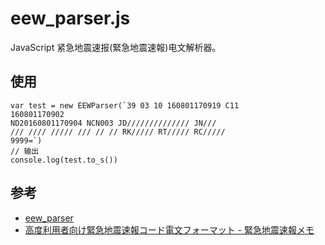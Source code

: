 # eew_parser.js
JavaScript 紧急地震速报(緊急地震速報)电文解析器。

## 使用
```javscript
var test = new EEWParser(`39 03 10 160801170919 C11
160801170902
ND20160801170904 NCN003 JD////////////// JN///
/// //// ///// /// // // RK///// RT///// RC/////
9999=`)
// 输出
console.log(test.to_s()) 
```

## 参考
* [eew_parser](https://github.com/mmasaki/eew_parser)
* [高度利用者向け緊急地震速報コード電文フォーマット - 緊急地震速報メモ](http://eew.mizar.jp/excodeformat)